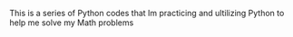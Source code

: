 This is a series of Python codes that Im practicing and ultilizing Python to help me solve my Math problems
